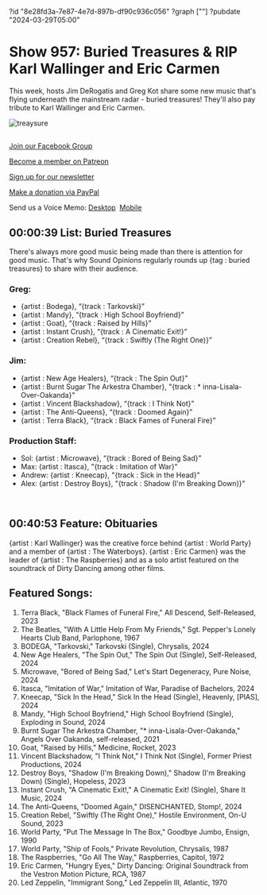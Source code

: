 ?id "8e28fd3a-7e87-4e7d-897b-df90c936c056"
?graph [""]
?pubdate "2024-03-29T05:00"
# Show 957: Buried Treasures & RIP Karl Wallinger and Eric Carmen

This week, hosts Jim DeRogatis and Greg Kot share some new music that's flying underneath the mainstream radar - buried treasures! They'll also pay tribute to Karl Wallinger and Eric Carmen.

![treaysure](https://static.soundopinions.org/images/2024/treasure-map.png)



## 

[Join our Facebook Group](https://bit.ly/3sivr9T)

[Become a member on Patreon](https://bit.ly/3slWZvc)

[Sign up for our newsletter](https://bit.ly/3eEvRnG)

[Make a donation via PayPal](https://bit.ly/3dmt9lU)

Send us a Voice Memo: [Desktop](bit.ly/2RyD5Ah)  [Mobile](sayhi.chat/soundops)



## 00:00:39 List: Buried Treasures

There's always more good music being made than there is attention for good music. That's why Sound Opinions regularly rounds up {tag : buried treasures} to share with their audience.


### Greg:

- {artist : Bodega}, “{track : Tarkovski}”
- {artist : Mandy}, “{track : High School Boyfriend}”
- {artist : Goat}, “{track : Raised by Hills}”
- {artist : Instant Crush}, “{track : A Cinematic Exit!}”
- {artist : Creation Rebel}, “{track : Swiftly (The Right One)}”


### Jim:

- {artist : New Age Healers}, “{track : The Spin Out}”
- {artist : Burnt Sugar The Arkestra Chamber}, "{track : * inna-Lisala-Over-Oakanda}"
- {artist : Vincent Blackshadow}, “{track : I Think Not}”
- {artist : The Anti-Queens}, “{track : Doomed Again}”
- {artist : Terra Black}, “{track : Black Fames of Funeral Fire}”


### Production Staff:

- Sol: {artist : Microwave}, “{track : Bored of Being Sad}”
- Max: {artist : Itasca}, "{track : Imitation of War}"
- Andrew: {artist : Kneecap}, "{track : Sick in the Head}"
- Alex: {artist : Destroy Boys}, "{track : Shadow (I'm Breaking Down)}"

 



## 00:40:53 Feature: Obituaries

{artist : Karl Wallinger} was the creative force behind {artist : World Party} and a member of {artist : The Waterboys}. {artist : Eric Carmen} was the leader of {artist : The Raspberries} and as a solo artist featured on the soundtrack of Dirty Dancing among other films.



## Featured Songs:

1. Terra Black, "Black Flames of Funeral Fire," All Descend, Self-Released, 2023
2. The Beatles, "With A Little Help From My Friends," Sgt. Pepper's Lonely Hearts Club Band, Parlophone, 1967
3. BODEGA, "Tarkovski," Tarkovski (Single), Chrysalis, 2024
4. New Age Healers, "The Spin Out," The Spin Out (Single), Self-Released, 2024
5. Microwave, "Bored of Being Sad," Let's Start Degeneracy, Pure Noise, 2024
6. Itasca, "Imitation of War," Imitation of War, Paradise of Bachelors, 2024
7. Kneecap, "Sick In the Head," Sick In the Head (Single), Heavenly, [PIAS], 2024
8. Mandy, "High School Boyfriend," High School Boyfriend (Single), Exploding in Sound, 2024
9. Burnt Sugar The Arkestra Chamber, "* inna-Lisala-Over-Oakanda," Angels Over Oakanda, self-released, 2021
10. Goat, "Raised by Hills," Medicine, Rocket, 2023
11. Vincent Blackshadow, "I Think Not," I Think Not (Single), Former Priest Productions, 2024
12. Destroy Boys, "Shadow (I'm Breaking Down)," Shadow (I'm Breaking Down) (Single), Hopeless, 2023
13. Instant Crush, "A Cinematic Exit!," A Cinematic Exit! (Single), Share It Music, 2024
14. The Anti-Queens, "Doomed Again," DISENCHANTED, Stomp!, 2024
15. Creation Rebel, "Swiftly (The Right One)," Hostile Environment, On-U Sound, 2023
16. World Party, "Put The Message In The Box," Goodbye Jumbo, Ensign, 1990
17. World Party, "Ship of Fools," Private Revolution, Chrysalis, 1987
18. The Raspberries, "Go All The Way," Raspberries, Capitol, 1972
19. Eric Carmen, "Hungry Eyes," Dirty Dancing: Original Soundtrack from the Vestron Motion Picture, RCA, 1987
20. Led Zeppelin, "Immigrant Song," Led Zeppelin III, Atlantic, 1970